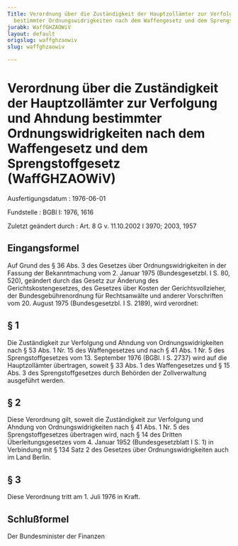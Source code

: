 ```yaml
---
Title: Verordnung über die Zuständigkeit der Hauptzollämter zur Verfolgung und Ahndung
  bestimmter Ordnungswidrigkeiten nach dem Waffengesetz und dem Sprengstoffgesetz
jurabk: WaffGHZAOWiV
layout: default
origslug: waffghzaowiv
slug: waffghzaowiv

---
```


# Verordnung über die Zuständigkeit der Hauptzollämter zur Verfolgung und Ahndung bestimmter Ordnungswidrigkeiten nach dem Waffengesetz und dem Sprengstoffgesetz (WaffGHZAOWiV)

Ausfertigungsdatum
:   1976-06-01

Fundstelle
:   BGBl I: 1976, 1616

Zuletzt geändert durch
:   Art. 8 G v. 11.10.2002 I 3970; 2003, 1957

## Eingangsformel

Auf Grund des § 36 Abs. 3 des Gesetzes über Ordnungswidrigkeiten in
der Fassung der Bekanntmachung vom 2. Januar 1975 (Bundesgesetzbl. I
S. 80, 520), geändert durch das Gesetz zur Änderung des
Gerichtskostengesetzes, des Gesetzes über Kosten der
Gerichtsvollzieher, der Bundesgebührenordnung für Rechtsanwälte und
anderer Vorschriften vom 20. August 1975 (Bundesgesetzbl. I S. 2189),
wird verordnet:

## § 1

Die Zuständigkeit zur Verfolgung und Ahndung von Ordnungswidrigkeiten
nach § 53 Abs. 1 Nr. 15 des Waffengesetzes und nach § 41 Abs. 1 Nr. 5
des Sprengstoffgesetzes vom 13. September 1976 (BGBl. I S. 2737) wird
auf die Hauptzollämter übertragen, soweit § 33 Abs. 1 des
Waffengesetzes und § 15 Abs. 3 des Sprengstoffgesetzes durch Behörden
der Zollverwaltung ausgeführt werden.

## § 2

Diese Verordnung gilt, soweit die Zuständigkeit zur Verfolgung und
Ahndung von Ordnungswidrigkeiten nach § 41 Abs. 1 Nr. 5 des
Sprengstoffgesetzes übertragen wird, nach § 14 des Dritten
Überleitungsgesetzes vom 4. Januar 1952 (Bundesgesetzblatt I S. 1) in
Verbindung mit § 134 Satz 2 des Gesetzes über Ordnungswidrigkeiten
auch im Land Berlin.

## § 3

Diese Verordnung tritt am 1. Juli 1976 in Kraft.

## Schlußformel

Der Bundesminister der Finanzen

